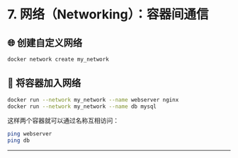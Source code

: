 # 7. 网络（Networking）：容器间通信

## 🌐 创建自定义网络

```bash
docker network create my_network
```

## 🔄 将容器加入网络

```bash
docker run --network my_network --name webserver nginx
docker run --network my_network --name db mysql
```

这样两个容器就可以通过名称互相访问：

```bash
ping webserver
ping db
```

---